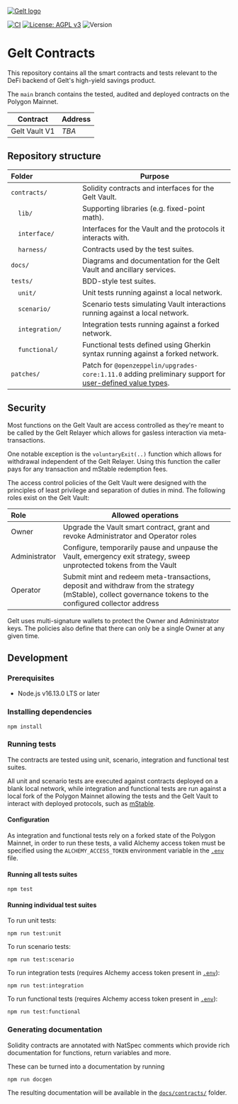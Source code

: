 [![Gelt logo](https://gelt.finance/img/logos/gelt.svg)](https://gelt.finance)

[![CI](https://github.com/GeltFinance/gelt-contracts-v1/actions/workflows/ci.yml/badge.svg)](https://github.com/GeltFinance/gelt-contracts-v1/actions/workflows/ci.yml)
[![License: AGPL v3](https://img.shields.io/badge/License-AGPL_v3-green.svg)](https://www.gnu.org/licenses/agpl-3.0)
![Version](https://img.shields.io/badge/Version-v1-blue)

# Gelt Contracts

This repository contains all the smart contracts and tests relevant to the DeFi backend of Gelt's high-yield savings product.

The `main` branch contains the tested, audited and deployed contracts on the Polygon Mainnet.

| Contract      | Address |
|---------------|---------|
| Gelt Vault V1 | _TBA_   |

## Repository structure

| Folder          | Purpose                                                                                                                                                                                                                                           |
|-----------------|---------------------------------------------------------------------------------------------------------------------------------------------------------------------------------------------------------------------------------------------------|
| `contracts/`    | Solidity contracts and interfaces for the Gelt Vault.                                                                                                                                                                                             |
|  `lib/`         | Supporting libraries (e.g. fixed-point math).                                                                                                                                                                                                     |
|  `interface/`   | Interfaces for the Vault and the protocols it interacts with.                                                                                                                                                                                     |
|  `harness/`     | Contracts used by the test suites.                                                                                                                                                                                                                |
| `docs/`         | Diagrams and documentation for the Gelt Vault and ancillary services.                                                                                                                                                                             |
| `tests/`        | BDD-style test suites.                                                                                                                                                                                                                            |
|  `unit/`        | Unit tests running against a local network.                                                                                                                                                                                                       |
|  `scenario/`    | Scenario tests simulating Vault interactions running against a local network.                                                                                                                                                                     |
|  `integration/` | Integration tests running against a forked network.                                                                                                                                                                                               |
|  `functional/`  | Functional tests defined using Gherkin syntax running against a forked network.                                                                                                                                                                   |
| `patches/`      | Patch for `@openzeppelin/upgrades-core:1.11.0` adding preliminary support for [user-defined value types](https://blog.soliditylang.org/2021/09/27/user-defined-value-types/#:~:text=Solidity%20v0.,type%20safety%20and%20improves%20readability). |

## Security 

Most functions on the Gelt Vault are access controlled as they're meant to be called by the Gelt Relayer which allows for gasless interaction via meta-transactions.

One notable exception is the `voluntaryExit(..)` function which allows for withdrawal independent of the Gelt Relayer. Using this function the caller pays for any transaction and mStable redemption fees.

The access control policies of the Gelt Vault were designed with the principles of least privilege and separation of duties in mind. The following roles exist on the Gelt Vault:

| Role          | Allowed operations                                                                                                                                        |
|:--------------|-----------------------------------------------------------------------------------------------------------------------------------------------------------|
| Owner         | Upgrade the Vault smart contract, grant and revoke Administrator and Operator roles                                                                       |
| Administrator | Configure, temporarily pause and unpause the Vault, emergency exit strategy, sweep unprotected tokens from the Vault                                      |
| Operator      | Submit mint and redeem meta-transactions, deposit and withdraw from the strategy (mStable), collect governance tokens to the configured collector address |
 

Gelt uses multi-signature wallets to protect the Owner and Administrator keys. The policies also define that there can only be a single Owner at any given time.

## Development

### Prerequisites

- Node.js v16.13.0 LTS or later

### Installing dependencies

```shell
npm install
```

### Running tests

The contracts are tested using unit, scenario, integration and functional test suites.

All unit and scenario tests are executed against contracts deployed on a blank local network, while integration and functional
tests are run against a local fork of the Polygon Mainnet allowing the tests and the Gelt Vault to interact with deployed protocols, such as [mStable](https://mstable.org/).

#### Configuration

As integration and functional tests rely on a forked state of the Polygon Mainnet, in order to run these tests,
a valid Alchemy access token must be specified using the `ALCHEMY_ACCESS_TOKEN` environment variable in the [`.env`](.env) file.

#### Running all tests suites

```shell
npm test
```

#### Running individual test suites

To run unit tests:

```shell 
npm run test:unit
```

To run scenario tests:

```shell 
npm run test:scenario
```

To run integration tests (requires Alchemy access token present in [`.env`](.env)):

```shell 
npm run test:integration
```

To run functional tests (requires Alchemy access token present in [`.env`](.env)):

```shell
npm run test:functional
```

### Generating documentation

Solidity contracts are annotated with NatSpec comments which provide rich documentation for functions, return variables and more. 

These can be turned into a documentation by running

```shell
npm run docgen 
```

The resulting documentation will be available in the [`docs/contracts/`](docs/contracts) folder. 
